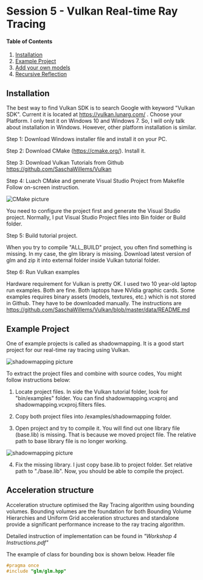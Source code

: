 # Session 5 - Vulkan Real-time Ray Tracing 

#### Table of Contents
1. [Installation](https://github.coventry.ac.uk/ac7020/322COM_TeachingMaterial/blob/master/Session%205#Installation)
2. [Example Project](https://github.coventry.ac.uk/ac7020/322COM_TeachingMaterial/blob/master/Session%205#Example-Project)
3. [Add your own models](https://github.coventry.ac.uk/ac7020/322COM_TeachingMaterial/blob/master/Session%205#Acceleration-structure)
4. [Recursive Reflection](https://github.coventry.ac.uk/ac7020/322COM_TeachingMaterial/blob/master/Session%205#Recursive-Reflection)

## Installation

The best way to find Vulkan SDK is to search Google with keyword "Vulkan SDK". Current it is located at
https://vulkan.lunarg.com/ . Choose your Platform. I only test it on Windows 10 and Windows 7. 
So, I will only talk about installation in Windows. However, other platform installation is similar. 

Step 1: Download Windows installer file and install it on your PC.

Step 2: Download CMake (https://cmake.org/). Install it.

Step 3: Download Vulkan Tutorials from Github https://github.com/SaschaWillems/Vulkan 

Step 4: Luach CMake and generate Visual Studio Project from Makefile
Follow on-screen instruction.

![CMake picture](https://github.coventry.ac.uk/ac7020/322COM_TeachingMaterial/blob/master/Session%205/Readme%20Pictures/CMake.JPG)

You need to configure the project first and generate the Visual Studio project. Normally, I put Visual Studio Project files into Bin folder or Build folder.

Step 5: Build tutorial project.

When you try to compile "ALL_BUILD" project, you often find something is missing.
In my case, the glm library is missing. Download latest version of glm and zip it into external folder inside Vulkan tutorial folder.

Step 6: Run Vulkan examples

Hardware requirement for Vulkan is pretty OK. I used two 10 year-old laptop run examples. Both are fine.
Both laptops have NVidia graphic cards. 
Some examples requires binary assets (models, textures, etc.) which is not stored in Github. They have to be downloaded manually.
The instructions are
https://github.com/SaschaWillems/Vulkan/blob/master/data/README.md
 
## Example Project

One of example projects is called as shadowmapping. It is a good start project for our real-time ray tracing using Vulkan.

![shadowmapping picture](https://github.coventry.ac.uk/ac7020/322COM_TeachingMaterial/blob/master/Session%205/Readme%20Pictures/shadowmapping.JPG)

To extract the project files and combine with source codes, You might follow instructions below:

1. Locate project files. 
In side the Vulkan tutorial folder, look for "bin/examples" folder.
You can find  shadowmapping.vcxproj and shadowmapping.vcxproj.filters files.

2. Copy both project files into /examples/shadowmapping folder.

3. Open project and try to compile it. You will find out one library file (base.lib) is missing.
That is because we moved project file. The relative path to base library file is no longer working.

![shadowmapping picture](https://github.coventry.ac.uk/ac7020/322COM_TeachingMaterial/blob/master/Session%205/Readme%20Pictures/projectsetting.JPG)

4. Fix the missing library. 
I just copy base.lib to project folder. Set relative path to "./base.lib". Now, you should be able to compile the project. 


## Acceleration structure

Acceleration structure optimised the Ray Tracing algorithm using bounding volumes. Bounding volumes are
the foundation for both Bounding Volume Hierarchies and Uniform Grid acceleration structures and
standalone provide a significant performance increase to the ray tracing algorithm.

Detailed instruction of implementation can be found in _"Workshop 4 Instructions.pdf"_

The example of class for bounding box is shown below.
Header file

```C++
#pragma once
#include "glm/glm.hpp"
```

